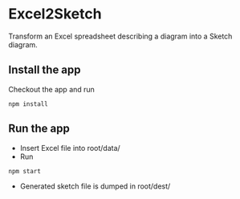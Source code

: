 # Excel2Sketch
Transform an Excel spreadsheet describing a diagram into a Sketch diagram.
## Install the app
Checkout the app and run
```
npm install 
```

## Run the app
* Insert Excel file into root/data/
* Run
```
npm start
```
* Generated sketch file is dumped in root/dest/